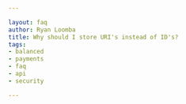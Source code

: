 ```yaml
---

layout: faq
author: Ryan Loomba
title: Why should I store URI's instead of ID's?
tags:
- balanced
- payments
- faq
- api
- security

---
```


